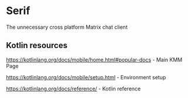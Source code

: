 # Serif
The unnecessary cross platform Matrix chat client

## Kotlin resources
https://kotlinlang.org/docs/mobile/home.html#popular-docs - Main KMM Page

https://kotlinlang.org/docs/mobile/setup.html - Environment setup

https://kotlinlang.org/docs/reference/ - Kotlin reference
